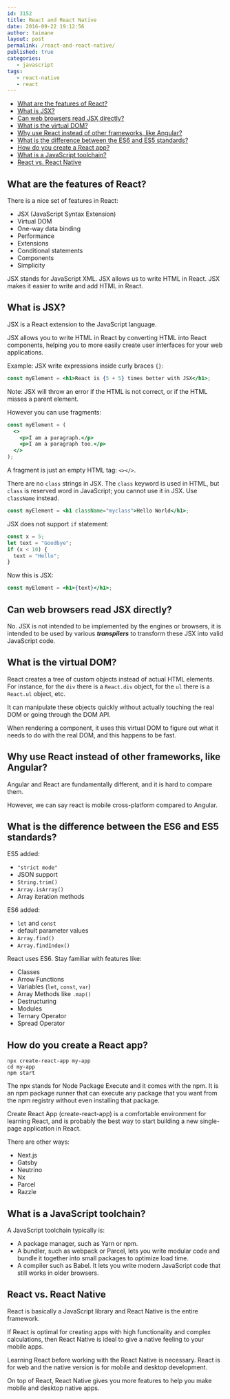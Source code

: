 ```yaml
---
id: 3152
title: React and React Native
date: 2016-09-22 19:12:56
author: taimane
layout: post
permalink: /react-and-react-native/
published: true
categories:
   - javascript
tags:
   - react-native
   - react
---
```

- [What are the features of React?](#what-are-the-features-of-react)
- [What is JSX?](#what-is-jsx)
- [Can web browsers read JSX directly?](#can-web-browsers-read-jsx-directly)
- [What is the virtual DOM?](#what-is-the-virtual-dom)
- [Why use React instead of other frameworks, like Angular?](#why-use-react-instead-of-other-frameworks-like-angular)
- [What is the difference between the ES6 and ES5 standards?](#what-is-the-difference-between-the-es6-and-es5-standards)
- [How do you create a React app?](#how-do-you-create-a-react-app)
- [What is a JavaScript toolchain?](#what-is-a-javascript-toolchain)
- [React vs. React Native](#react-vs-react-native)
 
## What are the features of React?
There is a nice set of features in React:
 
* JSX (JavaScript Syntax Extension)
* Virtual DOM
* One-way data binding
* Performance
* Extensions
* Conditional statements
* Components
* Simplicity
 
JSX stands for JavaScript XML. JSX allows us to write HTML in React. JSX makes it easier to write and add HTML in React.
 
## What is JSX?
 
JSX is a React extension to the JavaScript language.
 
JSX allows you to write HTML in React by converting HTML into React components, helping you to more easily create user interfaces for your web applications.
 
Example: JSX write expressions inside curly braces `{}`:
```jsx
const myElement = <h1>React is {5 + 5} times better with JSX</h1>;
```
 
Note: JSX will throw an error if the HTML is not correct, or if the HTML misses a parent element.
 
However you can use fragments:
 
```jsx
const myElement = (
  <>
    <p>I am a paragraph.</p>
    <p>I am a paragraph too.</p>
  </>
);
```
 
A fragment is just an empty HTML tag: `<></>`.
 
There are no `class` strings in JSX. The `class` keyword is used in HTML, but `class` is reserved word in JavaScript; you cannot use it in JSX. Use `className` instead.
 
```jsx
const myElement = <h1 className="myclass">Hello World</h1>;
```
 
JSX does not support `if` statement:
 
```jsx
const x = 5;
let text = "Goodbye";
if (x < 10) {
  text = "Hello";
}
```
 
Now this is JSX:
```jsx
const myElement = <h1>{text}</h1>;
```
 
## Can web browsers read JSX directly?
 
No. JSX is not intended to be implemented by the engines or browsers, it is intended to be used by various **_transpilers_** to transform these JSX into valid JavaScript code.
 
 
## What is the virtual DOM?
 
React creates a tree of custom objects instead of actual HTML elements. For instance, for the `div` there is a `React.div` object, for the `ul` there is a `React.ul` object, etc.
 
It can manipulate these objects quickly without actually touching the real DOM or going through the DOM API.
 
When rendering a component, it uses this virtual DOM to figure out what it needs to do with the real DOM, and this happens to be fast.
 
 
 
## Why use React instead of other frameworks, like Angular?
 
Angular and React are fundamentally different, and it is hard to compare them.
 
However, we can say react is mobile cross-platform compared to Angular.
 
 
 
## What is the difference between the ES6 and ES5 standards?
 
ES5 added:
* `"strict mode"`
* JSON support
* `String.trim()`
* `Array.isArray()`
* Array iteration methods
 
 
ES6 added:
* `let` and `const`
* default parameter values
* `Array.find()`
* `Array.findIndex()`
 
React uses ES6. Stay familiar with features like:
 
* Classes
* Arrow Functions
* Variables (`let`, `const`, `var`)
* Array Methods like `.map()`
* Destructuring
* Modules
* Ternary Operator
* Spread Operator
 
 
 
## How do you create a React app?
 
```
npx create-react-app my-app
cd my-app
npm start
```
 
The npx stands for Node Package Execute and it comes with the npm. It is an npm package runner that can execute any package that you want from the npm registry without even installing that package.
 
Create React App (create-react-app) is a comfortable environment for learning React, and is probably the best way to start building a new single-page application in React.
 
There are other ways:
* Next.js
* Gatsby
* Neutrino
* Nx
* Parcel
* Razzle
 
## What is a JavaScript toolchain?
 
A JavaScript toolchain typically is:
 
* A package manager, such as Yarn or npm.
* A bundler, such as webpack or Parcel, lets you write modular code and bundle it together into small packages to optimize load time.
* A compiler such as Babel. It lets you write modern JavaScript code that still works in older browsers.
 
 
## React vs. React Native
 
React is basically a JavaScript library and React Native is the entire framework.
 
If React is optimal for creating apps with high functionality and complex calculations, then React Native is ideal to give a native feeling to your mobile apps.
 
 
Learning React before working with the React Native is necessary. React is for web and the native version is for mobile and desktop development.
 
On top of React, React Native gives you more features to help you make mobile and desktop native apps.
